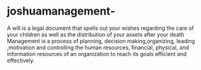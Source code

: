 # joshuamanagement-
A will is a legal document that spells out your wishes regarding the care of your children as well as the distribution of your assets after your death
Management is a process of planning, decision making,organizing, leading ,motivation and controlling the human resources, financial, physical, and information resources of an organization to reach its goals efficient and effectively.
